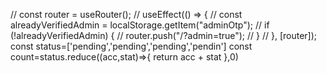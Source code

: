 // const router = useRouter();
// useEffect(() => {
// const alreadyVerifiedAdmin = localStorage.getItem("adminOtp");
// if (!alreadyVerifiedAdmin) {
// router.push("/?admin=true");
// }
// }, [router]);
const status=['pending','pending','pending','pendin']
const count=status.reduce((acc,stat)=>{
return acc + stat
},0)
